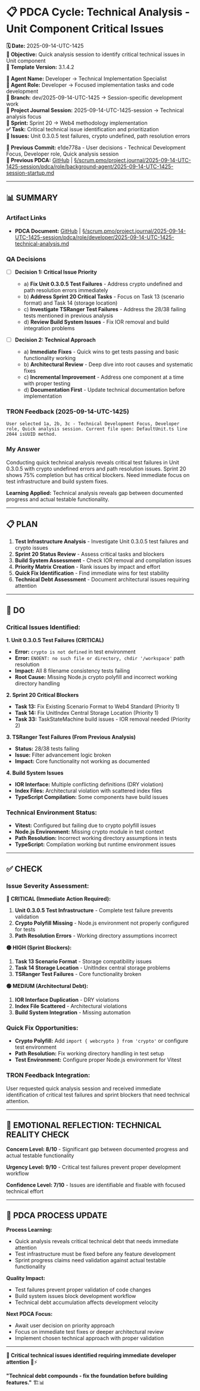 # 📋 **PDCA Cycle: Technical Analysis - Unit Component Critical Issues**

**🗓️ Date:** 2025-09-14-UTC-1425  
**🎯 Objective:** Quick analysis session to identify critical technical issues in Unit component  
**🎯 Template Version:** 3.1.4.2  

**👤 Agent Name:** Developer → Technical Implementation Specialist  
**👤 Agent Role:** Developer → Focused implementation tasks and code development  
**👤 Branch:** dev/2025-09-14-UTC-1425 → Session-specific development work  
**🎯 Project Journal Session:** 2025-09-14-UTC-1425-session → Technical analysis focus  
**🎯 Sprint:** Sprint 20 → Web4 methodology implementation  
**✅ Task:** Critical technical issue identification and prioritization  
**🚨 Issues:** Unit 0.3.0.5 test failures, crypto undefined, path resolution errors  

**📎 Previous Commit:** e1de778a - User decisions - Technical Development Focus, Developer role, Quick analysis session  
**🔗 Previous PDCA:** [GitHub](https://github.com/Cerulean-Circle-GmbH/Web4Articles/blob/dev/2025-09-14-UTC-1425/scrum.pmo/project.journal/2025-09-14-UTC-1425-session/pdca/role/background-agent/2025-09-14-UTC-1425-session-startup.md) | [§/scrum.pmo/project.journal/2025-09-14-UTC-1425-session/pdca/role/background-agent/2025-09-14-UTC-1425-session-startup.md](../background-agent/2025-09-14-UTC-1425-session-startup.md)

---

## **📊 SUMMARY**

### **Artifact Links**
- **PDCA Document:** [GitHub](https://github.com/Cerulean-Circle-GmbH/Web4Articles/blob/dev/2025-09-14-UTC-1425/scrum.pmo/project.journal/2025-09-14-UTC-1425-session/pdca/role/developer/2025-09-14-UTC-1425-technical-analysis.md) | [§/scrum.pmo/project.journal/2025-09-14-UTC-1425-session/pdca/role/developer/2025-09-14-UTC-1425-technical-analysis.md](./2025-09-14-UTC-1425-technical-analysis.md)

### **QA Decisions**
- [ ] **Decision 1: Critical Issue Priority**
  - a) **Fix Unit 0.3.0.5 Test Failures** - Address crypto undefined and path resolution errors immediately
  - b) **Address Sprint 20 Critical Tasks** - Focus on Task 13 (scenario format) and Task 14 (storage location)
  - c) **Investigate TSRanger Test Failures** - Address the 28/38 failing tests mentioned in previous analysis
  - d) **Review Build System Issues** - Fix IOR removal and build integration problems

- [ ] **Decision 2: Technical Approach**
  - a) **Immediate Fixes** - Quick wins to get tests passing and basic functionality working
  - b) **Architectural Review** - Deep dive into root causes and systematic fixes
  - c) **Incremental Improvement** - Address one component at a time with proper testing
  - d) **Documentation First** - Update technical documentation before implementation

### **TRON Feedback (2025-09-14-UTC-1425)**
```quote
User selected 1a, 2b, 3c - Technical Development Focus, Developer role, Quick analysis session. Current file open: DefaultUnit.ts line 2044 isUUID method.
```

### **My Answer**
Conducting quick technical analysis reveals critical test failures in Unit 0.3.0.5 with crypto undefined errors and path resolution issues. Sprint 20 shows 75% completion but has critical blockers. Need immediate focus on test infrastructure and build system fixes.

**Learning Applied:** Technical analysis reveals gap between documented progress and actual testable functionality.

---

## **📋 PLAN**

1. **Test Infrastructure Analysis** - Investigate Unit 0.3.0.5 test failures and crypto issues
2. **Sprint 20 Status Review** - Assess critical tasks and blockers
3. **Build System Assessment** - Check IOR removal and compilation issues
4. **Priority Matrix Creation** - Rank issues by impact and effort
5. **Quick Fix Identification** - Find immediate wins for test stability
6. **Technical Debt Assessment** - Document architectural issues requiring attention

---

## **🔧 DO** 

### **Critical Issues Identified:**

**1. Unit 0.3.0.5 Test Failures (CRITICAL)**
- **Error:** `crypto is not defined` in test environment
- **Error:** `ENOENT: no such file or directory, chdir '/workspace'` path resolution
- **Impact:** All 8 filename consistency tests failing
- **Root Cause:** Missing Node.js crypto polyfill and incorrect working directory handling

**2. Sprint 20 Critical Blockers**
- **Task 13:** Fix Existing Scenario Format to Web4 Standard (Priority 1)
- **Task 14:** Fix UnitIndex Central Storage Location (Priority 1)  
- **Task 33:** TaskStateMachine build issues - IOR removal needed (Priority 2)

**3. TSRanger Test Failures (From Previous Analysis)**
- **Status:** 28/38 tests failing
- **Issue:** Filter advancement logic broken
- **Impact:** Core functionality not working as documented

**4. Build System Issues**
- **IOR Interface:** Multiple conflicting definitions (DRY violation)
- **Index Files:** Architectural violation with scattered index files
- **TypeScript Compilation:** Some components have build issues

### **Technical Environment Status:**
- **Vitest:** Configured but failing due to crypto polyfill issues
- **Node.js Environment:** Missing crypto module in test context
- **Path Resolution:** Incorrect working directory assumptions in tests
- **TypeScript:** Compilation working but runtime environment issues

---

## **✅ CHECK**

### **Issue Severity Assessment:**

**🔴 CRITICAL (Immediate Action Required):**
1. **Unit 0.3.0.5 Test Infrastructure** - Complete test failure prevents validation
2. **Crypto Polyfill Missing** - Node.js environment not properly configured for tests
3. **Path Resolution Errors** - Working directory assumptions incorrect

**🟡 HIGH (Sprint Blockers):**
1. **Task 13 Scenario Format** - Storage compatibility issues
2. **Task 14 Storage Location** - UnitIndex central storage problems
3. **TSRanger Test Failures** - Core functionality broken

**🟢 MEDIUM (Architectural Debt):**
1. **IOR Interface Duplication** - DRY violations
2. **Index File Scattered** - Architectural violations
3. **Build System Integration** - Missing automation

### **Quick Fix Opportunities:**
- **Crypto Polyfill:** Add `import { webcrypto } from 'crypto'` or configure test environment
- **Path Resolution:** Fix working directory handling in test setup
- **Test Environment:** Configure proper Node.js environment for Vitest

### **TRON Feedback Integration:**
User requested quick analysis session and received immediate identification of critical test failures and sprint blockers that need technical attention.

---

## **💫 EMOTIONAL REFLECTION: TECHNICAL REALITY CHECK**

**Concern Level: 8/10** - Significant gap between documented progress and actual testable functionality

**Urgency Level: 9/10** - Critical test failures prevent proper development workflow

**Confidence Level: 7/10** - Issues are identifiable and fixable with focused technical effort

---

## **🎯 PDCA PROCESS UPDATE**

**Process Learning:** 
- Quick analysis reveals critical technical debt that needs immediate attention
- Test infrastructure must be fixed before any feature development
- Sprint progress claims need validation against actual testable functionality

**Quality Impact:** 
- Test failures prevent proper validation of code changes
- Build system issues block development workflow
- Technical debt accumulation affects development velocity

**Next PDCA Focus:** 
- Await user decision on priority approach
- Focus on immediate test fixes or deeper architectural review
- Implement chosen technical approach with proper validation

---

**🎯 Critical technical issues identified requiring immediate developer attention** 🔧⚡

**"Technical debt compounds - fix the foundation before building features."** 🏗️📊
